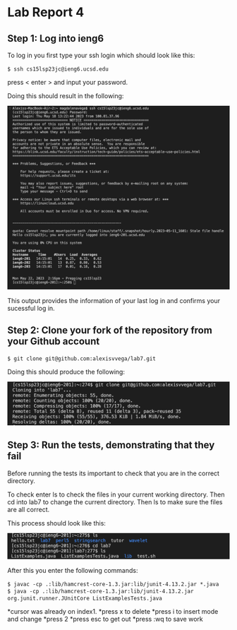 # Lab Report 4

## Step 1: Log into ieng6

To log in you first type your ssh login which should look like this:
~~~
$ ssh cs15lsp23jc@ieng6.ucsd.edu
~~~
press < enter > and input your password.

Doing this should result in the following:

![Image](Loggingieng6.png)

This output provides the information of your last log in and confirms your sucessful log in.

## Step 2: Clone your fork of the repository from your Github account

~~~
$ git clone git@github.com:alexisvvega/lab7.git
~~~

Doing this should produce the following:

![Image](Forking.png)

## Step 3: Run the tests, demonstrating that they fail

Before running the tests its important to check that you are in the correct directory.

To check enter ls to check the files in your current working directory.
Then cd into lab7 to change the current directory.
Then ls to make sure the files are all correct.

This process should look like this:

![Image](Checking.png)

After this you enter the following commands:

~~~
$ javac -cp .:lib/hamcrest-core-1.3.jar:lib/junit-4.13.2.jar *.java
$ java -cp .:lib/hamcrest-core-1.3.jar:lib/junit-4.13.2.jar org.junit.runner.JUnitCore ListExamplesTests.java
~~~











  


*cursor was already on index1.
*press x to delete
*press i to insert mode and change
*press 2 
*press esc to get out 
*press :wq to save work
